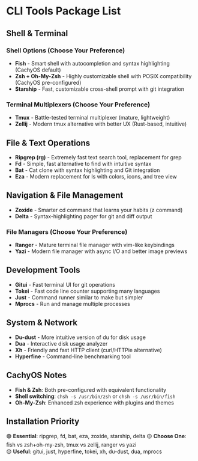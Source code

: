 # CLI Tools Package List

## Shell & Terminal

### Shell Options (Choose Your Preference)
- **Fish** - Smart shell with autocompletion and syntax highlighting (CachyOS default)
- **Zsh + Oh-My-Zsh** - Highly customizable shell with POSIX compatibility (CachyOS pre-configured)
- **Starship** - Fast, customizable cross-shell prompt with git integration

### Terminal Multiplexers (Choose Your Preference)  
- **Tmux** - Battle-tested terminal multiplexer (mature, lightweight)
- **Zellij** - Modern tmux alternative with better UX (Rust-based, intuitive)

## File & Text Operations
- **Ripgrep (rg)** - Extremely fast text search tool, replacement for grep
- **Fd** - Simple, fast alternative to find with intuitive syntax
- **Bat** - Cat clone with syntax highlighting and Git integration
- **Eza** - Modern replacement for ls with colors, icons, and tree view

## Navigation & File Management
- **Zoxide** - Smarter cd command that learns your habits (z command)
- **Delta** - Syntax-highlighting pager for git and diff output

### File Managers (Choose Your Preference)
- **Ranger** - Mature terminal file manager with vim-like keybindings
- **Yazi** - Modern file manager with async I/O and better image previews

## Development Tools
- **Gitui** - Fast terminal UI for git operations
- **Tokei** - Fast code line counter supporting many languages
- **Just** - Command runner similar to make but simpler
- **Mprocs** - Run and manage multiple processes

## System & Network
- **Du-dust** - More intuitive version of du for disk usage
- **Dua** - Interactive disk usage analyzer
- **Xh** - Friendly and fast HTTP client (curl/HTTPie alternative)
- **Hyperfine** - Command-line benchmarking tool

## CachyOS Notes
- **Fish & Zsh**: Both pre-configured with equivalent functionality
- **Shell switching**: `chsh -s /usr/bin/zsh` or `chsh -s /usr/bin/fish`
- **Oh-My-Zsh**: Enhanced zsh experience with plugins and themes

## Installation Priority
🟢 **Essential**: ripgrep, fd, bat, eza, zoxide, starship, delta
🟡 **Choose One**: fish vs zsh+oh-my-zsh, tmux vs zellij, ranger vs yazi  
🟡 **Useful**: gitui, just, hyperfine, tokei, xh, du-dust, dua, mprocs